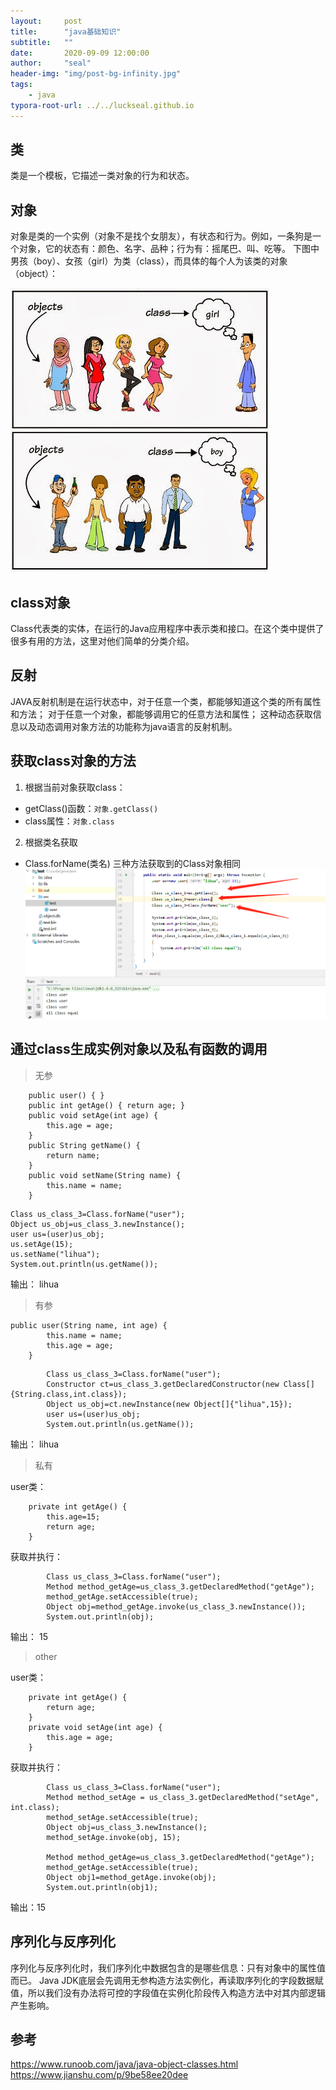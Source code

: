 ```yaml
---
layout:     post
title:      "java基础知识"
subtitle:   ""
date:       2020-09-09 12:00:00
author:     "seal"
header-img: "img/post-bg-infinity.jpg"
tags:
    - java
typora-root-url: ../../luckseal.github.io
---
```


## 类

类是一个模板，它描述一类对象的行为和状态。

## 对象
对象是类的一个实例（对象不是找个女朋友），有状态和行为。例如，一条狗是一个对象，它的状态有：颜色、名字、品种；行为有：摇尾巴、叫、吃等。
下图中男孩（boy）、女孩（girl）为类（class），而具体的每个人为该类的对象（object）：

![](/img/2020-09-09-java基础知识/object-class.jpg)

## class对象
Class代表类的实体，在运行的Java应用程序中表示类和接口。在这个类中提供了很多有用的方法，这里对他们简单的分类介绍。

## 反射
JAVA反射机制是在运行状态中，对于任意一个类，都能够知道这个类的所有属性和方法；
对于任意一个对象，都能够调用它的任意方法和属性；
这种动态获取信息以及动态调用对象方法的功能称为java语言的反射机制。

## 获取class对象的方法
1. 根据当前对象获取class：
* getClass()函数：`对象.getClass()`
* class属性：`对象.class`
2. 根据类名获取
* Class.forName(类名)
三种方法获取到的Class对象相同
![](/img/2020-09-09-java基础知识/getclass.png)

## 通过class生成实例对象以及私有函数的调用

>无参

```
	public user() { }
    public int getAge() { return age; }
    public void setAge(int age) {
        this.age = age;
    }
    public String getName() {
        return name;
    }
    public void setName(String name) {
        this.name = name;
    }
```

```
Class us_class_3=Class.forName("user");
Object us_obj=us_class_3.newInstance();
user us=(user)us_obj;
us.setAge(15);
us.setName("lihua");
System.out.println(us.getName());
```
输出： lihua

>有参

```构造函数
public user(String name, int age) {
        this.name = name;
        this.age = age;
    }
```

```调用
        Class us_class_3=Class.forName("user");
        Constructor ct=us_class_3.getDeclaredConstructor(new Class[]{String.class,int.class});
        Object us_obj=ct.newInstance(new Object[]{"lihua",15});
        user us=(user)us_obj;
        System.out.println(us.getName());
```
输出： lihua

>私有

user类：

```
    private int getAge() {
        this.age=15;
        return age;
    }
```

获取并执行：

```
        Class us_class_3=Class.forName("user");
        Method method_getAge=us_class_3.getDeclaredMethod("getAge");
        method_getAge.setAccessible(true);
        Object obj=method_getAge.invoke(us_class_3.newInstance());
        System.out.println(obj);
```
输出： 15

>other

user类：
```
	private int getAge() {
        return age;
    }
    private void setAge(int age) {
        this.age = age;
    }
```
获取并执行：
```
        Class us_class_3=Class.forName("user");
        Method method_setAge = us_class_3.getDeclaredMethod("setAge", int.class);
        method_setAge.setAccessible(true);
        Object obj=us_class_3.newInstance();
        method_setAge.invoke(obj, 15);

        Method method_getAge=us_class_3.getDeclaredMethod("getAge");
        method_getAge.setAccessible(true);
        Object obj1=method_getAge.invoke(obj);
        System.out.println(obj1);
```
输出：15

## 序列化与反序列化
序列化与反序列化时，我们序列化中数据包含的是哪些信息：只有对象中的属性值而已。
Java JDK底层会先调用无参构造方法实例化，再读取序列化的字段数据赋值，所以我们没有办法将可控的字段值在实例化阶段传入构造方法中对其内部逻辑产生影响。



## 参考
https://www.runoob.com/java/java-object-classes.html
https://www.jianshu.com/p/9be58ee20dee